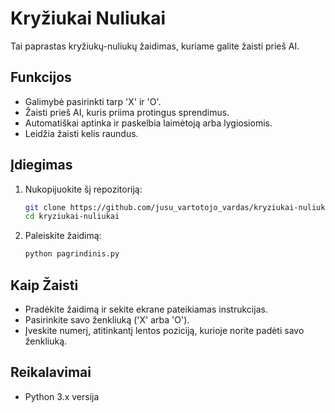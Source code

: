 # Kryžiukai Nuliukai

Tai paprastas kryžiukų-nuliukų žaidimas, kuriame galite žaisti prieš AI.

## Funkcijos

- Galimybė pasirinkti tarp 'X' ir 'O'.
- Žaisti prieš AI, kuris priima protingus sprendimus.
- Automatiškai aptinka ir paskelbia laimėtoją arba lygiosiomis.
- Leidžia žaisti kelis raundus.

## Įdiegimas

1. Nukopijuokite šį repozitoriją:

    ```bash
    git clone https://github.com/jusu_vartotojo_vardas/kryziukai-nuliukai.git
    cd kryziukai-nuliukai
    ```

2. Paleiskite žaidimą:

    ```bash
    python pagrindinis.py
    ```

## Kaip Žaisti

- Pradėkite žaidimą ir sekite ekrane pateikiamas instrukcijas.
- Pasirinkite savo ženkliuką ('X' arba 'O').
- Įveskite numerį, atitinkantį lentos poziciją, kurioje norite padėti savo ženkliuką.

## Reikalavimai

- Python 3.x versija

